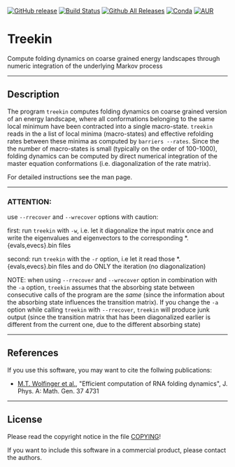 [![GitHub release](https://img.shields.io/github/release/ViennaRNA/Treekin.svg)](https://www.tbi.univie.ac.at/RNA/Treekin/#download)
[![Build Status](https://travis-ci.org/ViennaRNA/Treekin.svg?branch=master)](https://travis-ci.org/ViennaRNA/Treekin)
[![Github All Releases](https://img.shields.io/github/downloads/ViennaRNA/Treekin/total.svg)](https://github.com/ViennaRNA/Treekin/releases)
[![Conda](https://img.shields.io/conda/v/bioconda/treekin.svg)](https://anaconda.org/bioconda/treekin)
[![AUR](https://img.shields.io/aur/version/treekin.svg)](https://aur.archlinux.org/packages/treekin/)

# Treekin

Compute folding dynamics on coarse grained energy landscapes through numeric integration of the underlying Markov process

----

## Description

The program `treekin` computes folding dynamics on coarse grained version of an energy landscape, where all
conformations belonging to the same local minimum have been contracted into a single macro-state. `treekin`
reads in the a list of local minima (macro-states) and effective refolding rates between these minima as
computed by `barriers --rates`. Since the the number of macro-states is small (typically on the order of
100-1000), folding dynamics can be computed by direct numerical integration of the master equation
conformations (i.e. diagonalization of the rate matrix).

For detailed instructions see the man page.

----

### ATTENTION:

use `--rrecover` and `--wrecover` options with caution:

first: run `treekin` with `-w`, i.e. let it diagonalize the input matrix once and write
       the eigenvalues and eigenvectors to the corresponding *.{evals,evecs}.bin files

second: run `treekin` with the `-r` option, i.e let it read those *.{evals,evecs}.bin files
        and do ONLY the iteration (no diagonalization)

NOTE: when using `--rrecover` and `--wrecover` option in combination with the `-a` option,
      `treekin` assumes that the absorbing state between consecutive calls of the program 
      are the _same_ (since the information about the absorbing state influences the 
      transition matrix).
      If you change the `-a` option while calling `treekin` with `--rrecover`, `treekin` will
      produce junk output (since the transition matrix that has been diagonalized earlier 
      is different from the current one, due to the different absorbing state)

----

## References

If you use this software, you may want to cite the follwing publications:

- [M.T. Wolfinger et al.](https://doi.org/10.1088/0305-4470/37/17/005),
  "Efficient computation of RNA folding dynamics",
  J. Phys. A: Math. Gen. 37 4731

----

## License

Please read the copyright notice in the file [COPYING](COPYING)!

If you want to include this software in a commercial product, please contact 
the authors. 
